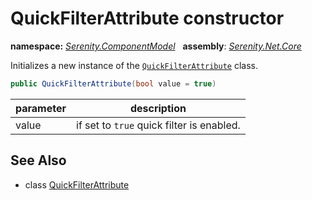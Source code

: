 # QuickFilterAttribute constructor
**namespace:** *[Serenity.ComponentModel](../../README.md#serenity.componentmodel-namespace)*   **assembly**: *[Serenity.Net.Core](../../README.md)*

Initializes a new instance of the [`QuickFilterAttribute`](../QuickFilterAttribute.md) class.

```csharp
public QuickFilterAttribute(bool value = true)
```

| parameter | description |
| --- | --- |
| value | if set to `true` quick filter is enabled. |

## See Also

* class [QuickFilterAttribute](../QuickFilterAttribute.md)
